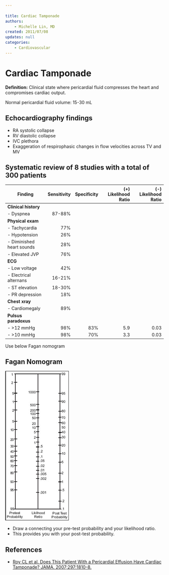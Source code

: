 ```yaml
---

title: Cardiac Tamponade
authors:
    - Michelle Lin, MD
created: 2011/07/08
updates: null
categories:
    - Cardiovascular
---
```


# Cardiac Tamponade

**Definition:** Clinical state where pericardial fluid compresses the heart and compromises cardiac output.

Normal pericardial fluid volume: 15-30 mL

## Echocardiography findings

- RA systolic collapse
- RV diastolic collapse
- IVC plethora
- Exaggeration of respirophasic changes in flow velocities across TV and MV

## Systematic review of 8 studies with a total of 300 patients

| Finding                   | Sensitivity | Specificity | (+) Likelihood Ratio | (-) Likelihood Ratio |
| ------------------------- | ----------: | ----------: | -------------------: | -------------------: |
| **Clinical history**      |             |             |                      |                      |
| - Dyspnea                 |      87-88% |             |                      |                      |
| **Physical exam**         |             |             |                      |                      |
| - Tachycardia             |         77% |             |                      |                      |
| - Hypotension             |         26% |             |                      |                      |
| - Diminished heart sounds |         28% |             |                      |                      |
| - Elevated JVP            |         76% |             |                      |                      |
| **ECG**                   |             |             |                      |                      |
| - Low voltage             |         42% |             |                      |                      |
| - Electrical alternans    |      16-21% |             |                      |                      |
| - ST elevation            |      18-30% |             |                      |                      |
| - PR depression           |         18% |             |                      |                      |
| **Chest xray**            |             |             |                      |                      |
| - Cardiomegaly            |         89% |             |                      |                      |
| **Pulsus paradoxus**      |             |             |                      |                      |
| - >12 mmHg                |         98% |         83% |                  5.9 |                 0.03 |
| - >10 mmHg                |         98% |         70% |                  3.3 |                 0.03 |

Use below Fagan nomogram

## Fagan Nomogram

![](image-1.png)

- Draw a connecting your pre-test probability and your likelihood ratio. 
- This provides you with your post-test probability.

## References

- [Roy CL et al. Does This Patient With a Pericardial Effusion Have Cardiac Tamponade? JAMA. 2007;297:1810-8.](https://www.ncbi.nlm.nih.gov/pubmed/?term=17456823)
